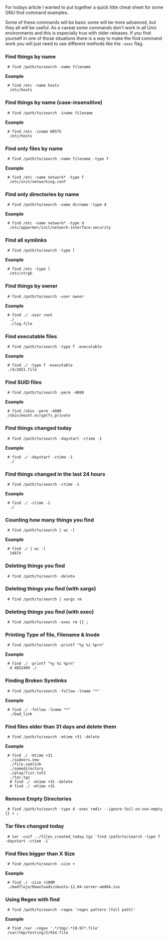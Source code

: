 
For todays article I wanted to put together a quick little cheat sheet for some GNU find command examples.

Some of these commands will be basic some will be more advanced, but they all will be useful. As a caveat some commands don't work in all Unix environments and this is especially true with older releases. If you find yourself in one of those situations there is a way to make the find command work you will just need to use different methods like the `-exec` flag.

### Find things by name
     
     # find /path/to/search -name filename

**Example**
     
     # find /etc -name hosts
      /etc/hosts

### Find things by name (case-insensitive)
     
     # find /path/to/search -iname filename

**Example**
     
     # find /etc -iname HOSTS
      /etc/hosts

### Find only files by name
     
     # find /path/to/search -name filename -type f

**Example**
     
     # find /etc -name network* -type f
      /etc/init/networking.conf

### Find only directories by name
     
     # find /path/to/search -name dirname -type d

**Example**
     
     # find /etc -name network* -type d
      /etc/apparmor/init/network-interface-security

### Find all symlinks
     
     # find /path/to/search -type l

**Example**
     
     # find /etc -type l
      /etc/vtrgb

### Find things by owner
     
     # find /path/to/search -user owner

**Example**
     
     # find ./ -user root
      ./
      ./log.file

### Find executable files
     
     # find /path/to/search -type f -executable

**Example**
     
     # find ./ -type f -executable
     ./4/2651.file

### Find SUID files
     
     # find /path/to/search -perm -4000

**Example**
     
     # find /sbin -perm -4000
     /sbin/mount.ecryptfs_private

### Find things changed today
     
     # find /path/to/search -daystart -ctime -1

**Example**
     
     # find ./ -daystart -ctime -1
      ./

### Find things changed in the last 24 hours
     
     # find /path/to/search -ctime -1

**Example**
     
     # find ./ -ctime -1
      ./

### Counting how many things you find
     
     # find /path/to/search | wc -l

**Example**
     
     # find ./ | wc -l
      14674

### Deleting things you find
     
     # find /path/to/search -delete

### Deleting things you find (with xargs)
     
     # find /path/to/search | xargs rm

### Deleting things you find (with exec)
     
     # find /path/to/search -exec rm {} ;

### Printing Type of file, Filename & Inode #
     
     # find /path/to/search -printf "%y %i %prn"

**Example**
     
     # find ./ -printf "%y %i %prn"
      d 4852409 ./

### Finding Broken Symlinks
     
     # find /path/to/search -follow -lname "*"

**Example**
     
     # find ./ -follow -lname "*"
      ./bad_link

### Find files older than 31 days and delete them
     
     # find /path/to/search -mtime +31 -delete

**Example**
     
     # find ./ -mtime +31
      ./sudoers.new
      ./file.symlink
      ./somedirectory
      ./play/list.txt2
      ./tar.tgz
      # find ./ -mtime +31 -delete
      # find ./ -mtime +31

### Remove Empty Directories
     
     # find /path/to/search -type d -exec rmdir --ignore-fail-on-non-empty {} + ;

### Tar files changed today
     
     # tar -cvzf ../files_created_today.tgz `find /path/to/search -type f -daystart -ctime -1`

### Find files bigger than X Size
     
     # find /path/to/search -size +

**Example**
     
     # find ./ -size +100M
     ./madflojo/Downloads/ubuntu-12.04-server-amd64.iso

### Using Regex with find
     
     # find /path/to/search -regex 'regex pattern (full path)'

**Example**
     
     # find /var -regex '.*/tmp/.*[0-9]*.file'
     /var/tmp/testing/2/914.file
